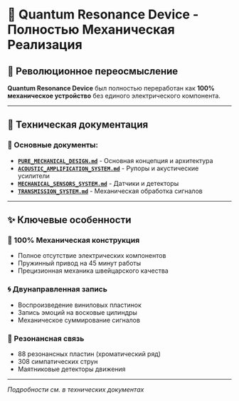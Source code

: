 # 🔮 Quantum Resonance Device - Полностью Механическая Реализация

## 🎵 Революционное переосмысление

**Quantum Resonance Device** был полностью переработан как **100% механическое устройство** без единого электрического компонента.

---

## 📁 Техническая документация

### 🔧 Основные документы:

- **[`PURE_MECHANICAL_DESIGN.md`](./Mechanical/PURE_MECHANICAL_DESIGN.md)** - Основная концепция и архитектура
- **[`ACOUSTIC_AMPLIFICATION_SYSTEM.md`](./Mechanical/ACOUSTIC_AMPLIFICATION_SYSTEM.md)** - Рупоры и акустические усилители  
- **[`MECHANICAL_SENSORS_SYSTEM.md`](./Mechanical/MECHANICAL_SENSORS_SYSTEM.md)** - Датчики и детекторы
- **[`TRANSMISSION_SYSTEM.md`](./Mechanical/TRANSMISSION_SYSTEM.md)** - Механическая обработка сигналов

---

## ✨ Ключевые особенности

### 🎯 100% Механическая конструкция
- Полное отсутствие электрических компонентов
- Пружинный привод на 45 минут работы
- Прецизионная механика швейцарского качества

### 🌀 Двунаправленная запись
- Воспроизведение виниловых пластинок
- Запись эмоций на восковые цилиндры
- Механическое суммирование сигналов

### 🧠 Резонансная связь
- 88 резонансных пластин (хроматический ряд)
- 308 симпатических струн
- Маятниковые детекторы движения

---

*Подробности см. в технических документах*
